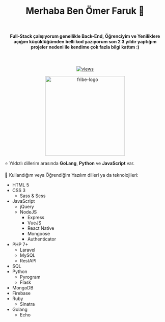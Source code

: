 <h1 align="center"> Merhaba Ben Ömer Faruk 👋 </h1>

<h4 align="center" style="padding: 34px 0;"> Full-Stack çalışıyorum genellikle Back-End, Öğrenciyim ve Yeniliklere açığım küçüklüğümden belli kod yazıyorum son 2 3 yıldır yaptığım projeler nedeni ile kendime çok fazla bilgi kattım :) </h4>

<p align="center">
  <a href="https://github.com/ertugrulsencer/">
    <img src="https://visitor-badge.laobi.icu/badge?page_id=ofarukbicer" alt="views"/>
  </a>
</p>

<p align="center">
  <a href="https://fribe.org">
    <img src="https://fribe.org/resources/images/logo.svg" width="250" alt="fribe-logo"/>
  </a>
</p>

⭐ Yıldızlı dillerim arasında **GoLang**, **Python** ve **JavaScript** var.

🚀 Kullandığım veya Öğrendiğim Yazılım dilleri ya da teknolojileri:
- HTML 5
- CSS 3
  - Sass & Scss
- JavaScript
  - jQuery
  - NodeJS
    - Express
    - VueJS
    - React Native
    - Mongoose
    - Authenticator
- PHP 7+
  - Laravel
  - MySQL
  - RestAPI
- SQL
- Python
  - Pyrogram
  - Flask
- MongoDB
- Firebase
- Ruby
  - Sinatra
- Golang
  - Echo

